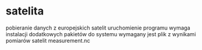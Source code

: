 # satelita
pobieranie danych z europejskich satelit
uruchomienie programu wymaga instalacji dodatkowych pakietów do systemu
wymagany jest plik z wynikami pomiarów satelit measurement.nc
